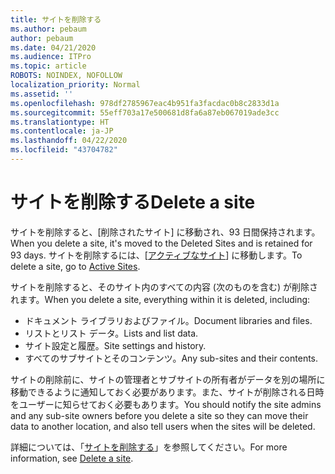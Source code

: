 ```yaml
---
title: サイトを削除する
ms.author: pebaum
author: pebaum
ms.date: 04/21/2020
ms.audience: ITPro
ms.topic: article
ROBOTS: NOINDEX, NOFOLLOW
localization_priority: Normal
ms.assetid: ''
ms.openlocfilehash: 978df2785967eac4b951fa3facdac0b8c2833d1a
ms.sourcegitcommit: 55eff703a17e500681d8fa6a87eb067019ade3cc
ms.translationtype: HT
ms.contentlocale: ja-JP
ms.lasthandoff: 04/22/2020
ms.locfileid: "43704782"
---
```

# <a name="delete-a-site"></a><span data-ttu-id="833b4-102">サイトを削除する</span><span class="sxs-lookup"><span data-stu-id="833b4-102">Delete a site</span></span>

<span data-ttu-id="833b4-103">サイトを削除すると、[削除されたサイト] に移動され、93 日間保持されます。</span><span class="sxs-lookup"><span data-stu-id="833b4-103">When you delete a site, it's moved to the Deleted Sites and is retained for 93 days.</span></span> <span data-ttu-id="833b4-104">サイトを削除するには、[[アクティブなサイト](https://admin.microsoft.com/sharepoint?page=sitemanagement&modern=true)] に移動します。</span><span class="sxs-lookup"><span data-stu-id="833b4-104">To delete a site, go to [Active Sites](https://admin.microsoft.com/sharepoint?page=sitemanagement&modern=true).</span></span> 

<span data-ttu-id="833b4-105">サイトを削除すると、そのサイト内のすべての内容 (次のものを含む) が削除されます。</span><span class="sxs-lookup"><span data-stu-id="833b4-105">When you delete a site, everything within it is deleted, including:</span></span>

- <span data-ttu-id="833b4-106">ドキュメント ライブラリおよびファイル。</span><span class="sxs-lookup"><span data-stu-id="833b4-106">Document libraries and files.</span></span>
- <span data-ttu-id="833b4-107">リストとリスト データ。</span><span class="sxs-lookup"><span data-stu-id="833b4-107">Lists and list data.</span></span>
- <span data-ttu-id="833b4-108">サイト設定と履歴。</span><span class="sxs-lookup"><span data-stu-id="833b4-108">Site settings and history.</span></span>
- <span data-ttu-id="833b4-109">すべてのサブサイトとそのコンテンツ。</span><span class="sxs-lookup"><span data-stu-id="833b4-109">Any sub-sites and their contents.</span></span>

<span data-ttu-id="833b4-110">サイトの削除前に、サイトの管理者とサブサイトの所有者がデータを別の場所に移動できるように通知しておく必要があります。また、サイトが削除される日時をユーザーに知らせておく必要もあります。</span><span class="sxs-lookup"><span data-stu-id="833b4-110">You should notify the site admins and any sub-site owners before you delete a site so they can move their data to another location, and also tell users when the sites will be deleted.</span></span>

<span data-ttu-id="833b4-111">詳細については、「[サイトを削除する](https://docs.microsoft.com/sharepoint/delete-site-collection)」を参照してください。</span><span class="sxs-lookup"><span data-stu-id="833b4-111">For more information, see [Delete a site](https://docs.microsoft.com/sharepoint/delete-site-collection).</span></span>
